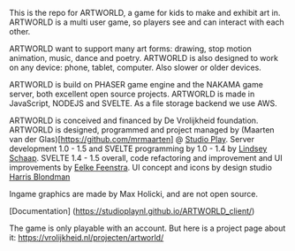 This is the repo for ARTWORLD, a game for kids to make and exhibit art in. 
ARTWORLD is a multi user game, so players see and can interact with each other.

ARTWORLD want to support many art forms: drawing, stop motion animation, music, dance and poetry.
ARTWORLD is also designed to work on any device: phone, tablet, computer. Also slower or older devices.

ARTWORLD is build on PHASER game engine and the NAKAMA game server, both excellent open source projects.
ARTWORLD is made in JavaScript, NODEJS and SVELTE. As a file storage backend we use AWS.

ARTWORLD is conceived and financed by De Vrolijkheid foundation.
ARTWORLD is designed, programmed and project managed by (Maarten van der Glas)[https://github.com/mrmaarten] @ [Studio Play](https://studioplay.nl).
Server development 1.0 - 1.5 and SVELTE programming by 1.0 - 1.4 by [Lindsey Schaap](https://github.com/linjoe2).
SVELTE 1.4 - 1.5 overall, code refactoring and improvement and UI improvements by [Eelke Feenstra](https://github.com/eelke).
UI concept and icons by design studio [Harris Blondman](https://www.harrisblondman.nl/)

Ingame graphics are made by Max Holicki, and are not open source.

[Documentation] (https://studioplaynl.github.io/ARTWORLD_client/)

The game is only playable with an account. But here is a project page about it: https://vrolijkheid.nl/projecten/artworld/